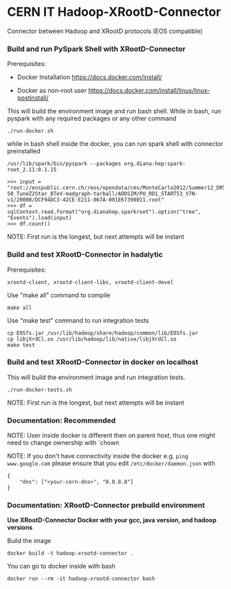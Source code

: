 # CERN IT  Hadoop-XRootD-Connector

Connector between Hadoop and XRootD protocols (EOS compatible) 

### Build and run PySpark Shell with XRootD-Connector

Prerequisites:  

- Docker Installation https://docs.docker.com/install/

- Docker as non-root user https://docs.docker.com/install/linux/linux-postinstall/

This will build the environment image and run bash shell. While in bash, run pyspark with any required packages or any other command

```
./run-docker.sh
```

while in bash shell inside the docker, you can run spark shell with connector preinstalled
```
/usr/lib/spark/bin/pyspark --packages org.diana-hep:spark-root_2.11:0.1.15

>>> input = "root://eospublic.cern.ch//eos/opendata/cms/MonteCarlo2012/Summer12_DR53X/DYJetsToLL_M-50_TuneZ2Star_8TeV-madgraph-tarball/AODSIM/PU_RD1_START53_V7N-v1/20000/DCF94DC3-42CE-E211-867A-001E67398011.root"
>>> df = sqlContext.read.format("org.dianahep.sparkroot").option("tree", "Events").load(input)
>>> df.count()
```

NOTE: First run is the longest, but next attempts will be instant

### Build and test XRootD-Connector in hadalytic

Prerequisites:

```
xrootd-client, xrootd-client-libs, xrootd-client-devel
```

Use "make all" command to compile
```
make all
```

Use "make test" command to run integration tests

```
cp EOSfs.jar /usr/lib/hadoop/share/hadoop/common/lib/EOSfs.jar
cp libjXrdCl.so /usr/lib/hadoop/lib/native/libjXrdCl.so
make test
```

### Build and test XRootD-Connector in docker on localhost

This will build the environment image and run integration tests. 

```
./run-docker-tests.sh
```

NOTE: First run is the longest, but next attempts will be instant

### Documentation: Recommended

NOTE: User inside docker is different then on parent host, thus one might need to
change ownership with `chown

NOTE: If you don't have connectivity inside the docker e.g. `ping www.google.com` 
please ensure that you edit `/etc/docker/daemon.json` with 
```
{ 
    "dns": ["<your-cern-dns>", "8.8.8.8"] 
}
```

### Documentation: XRootD-Connector prebuild environment

**Use XRootD-Connector Docker with your gcc, java version, and hadoop versions**

Build the image

```
docker build -t hadoop-xrootd-connector .
```

You can go to docker inside with bash
```
docker run --rm -it hadoop-xrootd-connector bash
```
